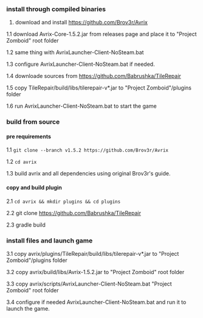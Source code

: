 ### install through compiled binaries

1. download and install https://github.com/Brov3r/Avrix

1.1 download Avrix-Core-1.5.2.jar from releases page and place it to "Project Zomboid" root folder

1.2 same thing with AvrixLauncher-Client-NoSteam.bat

1.3 configure AvrixLauncher-Client-NoSteam.bat if needed.

1.4 downloade sources from https://github.com/Babrushka/TileRepair

1.5 copy TileRepair/build/libs/tilerepair-v*.jar to "Project Zomboid"/plugins folder

1.6 run AvrixLauncher-Client-NoSteam.bat to start the game

### build from source

#### pre requirements

1.1 `git clone --branch v1.5.2 https://github.com/Brov3r/Avrix` 

1.2 `cd avrix` 

1.3 build avrix and all dependencies using original Brov3r's guide.

#### copy and build plugin

2.1 `cd avrix && mkdir plugins && cd plugins`

2.2 git clone https://github.com/Babrushka/TileRepair

2.3 gradle build

### install files and launch game

3.1 copy avrix/plugins/TileRepair/build/libs/tilerepair-v*.jar to "Project Zomboid"/plugins folder

3.2 copy avrix/build/libs/Avrix-1.5.2.jar to "Project Zomboid" root folder

3.3 copy avrix/scripts/AvrixLauncher-Client-NoSteam.bat "Project Zomboid" root folder

3.4 configure if needed AvrixLauncher-Client-NoSteam.bat and run it to launch the game.


